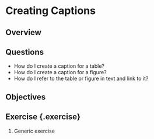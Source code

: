 # Creating Captions

## Overview

## Questions

* How do I create a caption for a table?
* How do I create a caption for a figure?
* How do I refer to the table or figure in text and link to it?

## Objectives

## Exercise {.exercise}

1. Generic exercise
